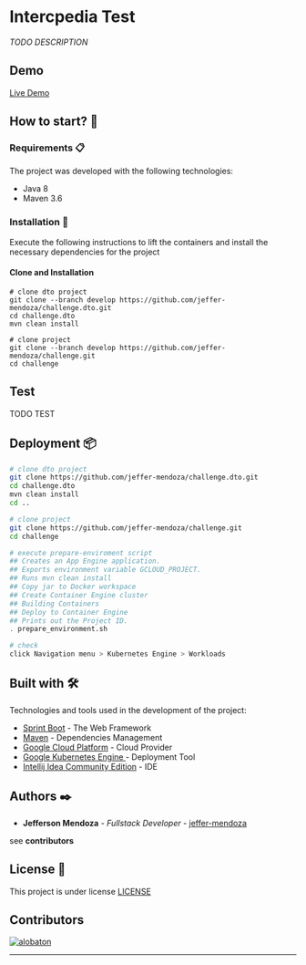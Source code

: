 # Intercpedia Test

_TODO DESCRIPTION_

## Demo

[Live Demo](http://104.154.79.57/)


## How to start? 🚀

### Requirements 📋

The project was developed with the following technologies:

- Java 8
- Maven 3.6

### Installation 🔧

Execute the following instructions to lift the containers and install the necessary dependencies for the project

#### Clone and Installation
```
# clone dto project
git clone --branch develop https://github.com/jeffer-mendoza/challenge.dto.git
cd challenge.dto
mvn clean install

# clone project 
git clone --branch develop https://github.com/jeffer-mendoza/challenge.git
cd challenge

```

## Test 

TODO TEST

## Deployment 📦


```bash 
# clone dto project
git clone https://github.com/jeffer-mendoza/challenge.dto.git
cd challenge.dto
mvn clean install 
cd ..

# clone project 
git clone https://github.com/jeffer-mendoza/challenge.git
cd challenge

# execute prepare-enviroment script
## Creates an App Engine application.
## Exports environment variable GCLOUD_PROJECT.
## Runs mvn clean install
## Copy jar to Docker workspace
## Create Container Engine cluster
## Building Containers
## Deploy to Container Engine
## Prints out the Project ID.
. prepare_environment.sh

# check
click Navigation menu > Kubernetes Engine > Workloads 
```

## Built with 🛠️

Technologies and tools used in the development of the project:

* [Sprint Boot](https://spring.io/projects/spring-boot) - The Web Framework
* [Maven](https://maven.apache.org/) - Dependencies Management
* [Google Cloud Platform](https://cloud.google.com/) - Cloud Provider
* [Google Kubernetes Engine
](https://cloud.google.com/kubernetes-engine/) - Deployment Tool
* [Intellij Idea Community Edition](https://www.jetbrains.com/es-es/idea/download) - IDE



## Authors ✒️


* **Jefferson Mendoza** - *Fullstack Developer* - [jeffer-mendoza](https://github.com/jeffer-mendoza/)

see **contributors**

## License 📄

This project is under license [LICENSE](LICENSE) 


## Contributors

[<img alt="alobaton" src="https://avatars2.githubusercontent.com/u/9276557?s=280&v=4">](https://github.com/jeffer-mendoza/)

---




